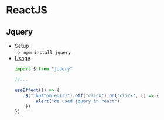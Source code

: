 # ReactJS
## Jquery
- Setup
    - `npm install jquery`
- [Usage](src/components/MyTabBar.jsx)
    ~~~js
    import $ from "jquery"

    //...

    useEffect(() => {
        $(":button:eq(3)").off("click").on("click", () => {
            alert("We used jquery in react")
        })
    })
    ~~~
